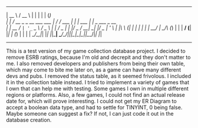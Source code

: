 
 _____                        _____       _ _           _   _             
|  __ \                      /  __ \     | | |         | | (_)            
| |  \/ __ _ _ __ ___   ___  | /  \/ ___ | | | ___  ___| |_ _  ___  _ __  
| | __ / _` | '_ ` _ \ / _ \ | |    / _ \| | |/ _ \/ __| __| |/ _ \| '_ \ 
| |_\ \ (_| | | | | | |  __/ | \__/\ (_) | | |  __/ (__| |_| | (_) | | | |
 \____/\__,_|_| |_| |_|\___|  \____/\___/|_|_|\___|\___|\__|_|\___/|_| |_|
                                                                          
-------------------------------------------------------------------------

This is a test version of my game collection database project. I decided 
to remove ESRB ratings, because I'm old and decrepit and they don't matter
to me. I also removed developers and publishers from being their own table,
which may come to bite me later on, as a game can have many different devs
and pubs. I removed the status table, as it seemed frivolous. I included it
in the collection table instead. I tried to implement a variety of games 
that I own that can help me with testing. Some games I own in multiple 
different regions or platforms. Also, a few games, I could not find an 
actual release date for, which will prove interesting. I could not get my 
ER Diagram to accept a boolean data type, and had to settle for TINYINT, 
0 being false. Maybe someone can suggest a fix? If not, I can just code 
it out in the database creation.




